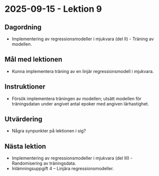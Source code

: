 # 2025-09-15 - Lektion 9

## Dagordning
* Implementering av regressionsmodeller i mjukvara (del II) - Träning av modellen.

## Mål med lektionen
* Kunna implementera träning av en linjär regressionsmodell i mjukvara.

## Instruktioner
* Försök implementera träningen av modellen; utsätt modellen för träningsdatan under angivet antal 
epoker med angiven lärhastighet.

## Utvärdering
* Några synpunkter på lektionen i sig?

## Nästa lektion
* Implementering av regressionsmodeller i mjukvara (del III) - Randomisering av träningsdata.
* Inlämningsuppgift 4 – Linjära regressionsmodeller.
